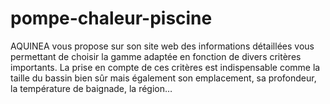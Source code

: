 pompe-chaleur-piscine
=====================

AQUINEA vous propose sur son site web des informations détaillées vous permettant de choisir la gamme adaptée en fonction de divers critères importants. La prise en compte de ces critères est indispensable comme la taille du bassin bien sûr mais également son emplacement, sa profondeur, la température de baignade, la région… 
